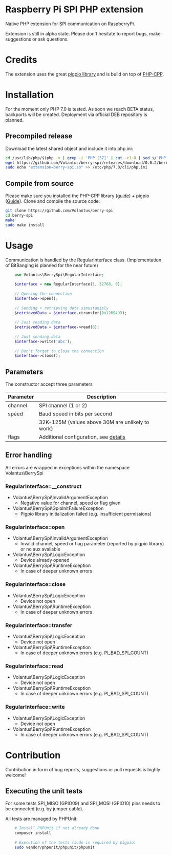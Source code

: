 # Raspberry Pi SPI PHP extension
Native PHP extension for SPI communication on RaspberryPi.

Extension is still in alpha state. Please don't hesitate to report bugs, make suggestions or ask questions.

# Credits
The extension uses the great [pigpio library](http://abyz.me.uk/rpi/pigpio/index.html) and is build on top of [PHP-CPP](http://www.php-cpp.com/).

# Installation
For the moment only PHP 7.0 is tested. As soon we reach BETA status, backports will be created.
Deployment via official DEB repository is planned.

## Precompiled release 
Download the latest shared object and include it into php.ini:
```bash
cd /usr/lib/php/$(php -v | grep -i 'PHP [57]' | cut -c1-8 | sed s/'PHP '//g | cut -c1-3)
wget https://github.com/Volantus/berry-spi/releases/download/0.0.2/berry-spi.so
sudo echo "extension=berry-spi.so" >> /etc/php/7.0/cli/php.ini
```
## Compile from source
Please make sure you installed the PHP-CPP library ([guide](http://www.php-cpp.com/documentation/install)) + pigpio ([Guide](http://abyz.me.uk/rpi/pigpio/download.html)).
Clone and compile the source code:
```bash
git clone https://github.com/Volantus/berry-spi
cd berry-spi
make
sudo make install
```


# Usage
Communication is handled by the RegularInterface class. (Implementation of BitBanging is planned for the near future)

```PHP
    use Volantus\BerrySpi\RegularInterface;
    
    $interface = new RegularInterface(1, 32768, 0);
    
    // Opening the connection
    $interface->open();
    
    // Sending + retrieving data simustanisly
    $retrievedData = $interface->transfer(0x1269493);
    
    // Just reading data
    $retrievedData = $interface->read(8);
        
    // Just sending data
    $interface->write('abc');
    
    // Don't forget to close the connection
    $interface->close();
```

## Parameters
The constructor accept three parameters

| Parameter     | Description                                                                             |
| ------------- |-----------------------------------------------------------------------------------------|
| channel       | SPI channel (1 or 2)                                                                    |
| speed         | Baud speed in bits per second                                                           |
|               | 32K-125M (values above 30M are unlikely to work)                                        |
| flags         | Additional configuration, see [details](http://abyz.me.uk/rpi/pigpio/cif.html#spiOpen)  |

## Error handling
All errors are wrapped in exceptions within the namespace Volantus\BerrySpi
### RegularInterface::__construct
* Volantus\BerrySpi\InvalidArgumentException
  * Negative value for channel, speed or flag given
* Volantus\BerrySpi\GpioInitFailureException
  * Pigpio library initialization failed (e.g. insufficient permissions)
  
### RegularInterface::open
* Volantus\BerrySpi\InvalidArgumentException
  * Invalid channel, speed or flag parameter (reported by pigpio library) or no aux available
* Volantus\BerrySpi\LogicException
  * Device already opened
* Volantus\BerrySpi\RuntimeException
  * In case of deeper unknown errors
  
### RegularInterface::close
* Volantus\BerrySpi\LogicException
  * Device not open
* Volantus\BerrySpi\RuntimeException
  * In case of deeper unknown errors
  
### RegularInterface::transfer
* Volantus\BerrySpi\LogicException
  * Device not open
* Volantus\BerrySpi\RuntimeException
  * In case of deeper unknown errors (e.g. PI_BAD_SPI_COUNT)
  
### RegularInterface::read
* Volantus\BerrySpi\LogicException
  * Device not open
* Volantus\BerrySpi\RuntimeException
  * In case of deeper unknown errors (e.g. PI_BAD_SPI_COUNT)
  
### RegularInterface::write
* Volantus\BerrySpi\LogicException
  * Device not open
* Volantus\BerrySpi\RuntimeException
  * In case of deeper unknown errors (e.g. PI_BAD_SPI_COUNT)
  
# Contribution
Contribution in form of bug reports, suggestions or pull requests is highly welcome!
## Executing the unit tests
For some tests SPI_MISO (GPIO09) and SPI_MOSI (GPIO10) pins needs to be connected (e.g. by jumper cable).

All tests are managed by PHPUnit:
```Bash
    # Install PHPUnit if not already done
    composer install
    
    # Execution of the tests (sudo is required by pigpio)
    sudo vendor/phpunit/phpunit/phpunit 
```





